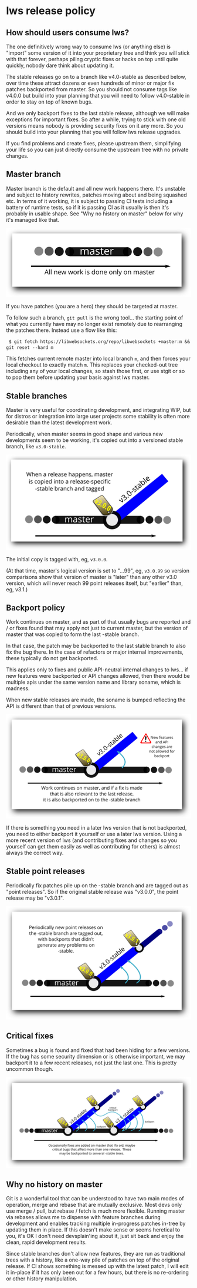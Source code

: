# lws release policy

## How should users consume lws?

The one definitively wrong way to consume lws (or anything else) is "import" some
version of it into your proprietary tree and think you will stick with that
forever, perhaps piling cryptic fixes or hacks on top until quite quickly,
nobody dare think about updating it.

The stable releases go on to a branch like v4.0-stable as described below, over
time these attract dozens or even hundreds of minor or major fix patches
backported from master.  So you should not consume tags like v4.0.0 but build
into your planning that you will need to follow v4.0-stable in order to stay on
top of known bugs.

And we only backport fixes to the last stable release, although we will make
exceptions for important fixes.  So after a while, trying to stick with one
old versions means nobody is providing security fixes on it any more.  So you
should build into your planning that you will follow lws release upgrades.

If you find problems and create fixes, please upstream them, simplifying your
life so you can just directly consume the upstream tree with no private changes.

## Master branch

Master branch is the default and all new work happens there.  It's unstable and
subject to history rewrites, patches moving about and being squashed etc.  In
terms of it working, it is subject to passing CI tests including a battery of
runtime tests, so if it is passing CI as it usually is then it's probably in
usable shape.  See "Why no history on master" below for why it's managed like
that.

![all work happens on master](../doc-assets/lws-relpol-1.svg)

If you have patches (you are a hero) they should be targeted at master.

To follow such a branch, `git pull` is the wrong tool... the starting point
of what you currently have may no longer exist remotely due to rearranging the
patches there.  Instead use a flow like this:

```
 $ git fetch https://libwebsockets.org/repo/libwebsockets +master:m && git reset --hard m
```

This fetches current remote master into local branch `m`, and then forces your
local checkout to exactly match `m`.  This replaces your checked-out tree
including any of your local changes, so stash those first, or use stgit or so
to pop them before updating your basis against lws master.

## Stable branches

Master is very useful for coordinating development, and integrating WIP,
but for distros or integration into large user projects some stability is often
more desirable than the latest development work.

Periodically, when master seems in good shape and various new developments seem
to be working, it's copied out into a versioned stable branch, like `v3.0-stable`.

![stable branches are copied from master](../doc-assets/lws-relpol-2.svg)

The initial copy is tagged with, eg, `v3.0.0`.

(At that time, master's logical version is set to "...99", eg, `v3.0.99` so
version comparisons show that version of master is "later" than any other
v3.0 version, which will never reach 99 point releases itself, but "earlier"
than, eg, v3.1.)

## Backport policy

Work continues on master, and as part of that usually bugs are reported and / or
fixes found that may apply not just to current master, but the version of master
that was copied to form the last -stable branch.

In that case, the patch may be backported to the last stable branch to also fix
the bug there.  In the case of refactors or major internal improvements, these
typically do not get backported.

This applies only to fixes and public API-neutral internal changes to lws... if
new features were backported or API changes allowed, then there would be
multiple apis under the same version name and library soname, which is
madness.

When new stable releases are made, the soname is bumped reflecting the API is
different than that of previous versions.

![backports from master to stable](../doc-assets/lws-relpol-3.svg)

If there is something you need in a later lws version that is not backported,
you need to either backport it yourself or use a later lws version.
Using a more recent version of lws (and contributing fixes and changes so you
yourself can get them easily as well as contributing for others) is almost
always the correct way.

## Stable point releases

Periodically fix patches pile up on the -stable branch and are tagged out as
"point releases".  So if the original stable release was "v3.0.0", the point
release may be "v3.0.1".

![point releases of stable](../doc-assets/lws-relpol-4.svg)

## Critical fixes

Sometimes a bug is found and fixed that had been hiding for a few versions.
If the bug has some security dimension or is otherwise important, we may
backport it to a few recent releases, not just the last one.  This is pretty
uncommon though.

![backport to multiple stable branches](../doc-assets/lws-relpol-5.svg)

## Why no history on master

Git is a wonderful tool that can be understood to have two main modes of operation,
merge and rebase that are mutually exclusive.  Most devs only use merge / pull,
but rebase / fetch is much more flexible.  Running master via rebases allows me to
dispense with feature branches during development and enables tracking multiple
in-progress patches in-tree by updating them in place.  If this doesn't make
sense or seems heretical to you, it's OK I don't need devsplain'ing about it,
just sit back and enjoy the clean, rapid development results.

Since stable branches don't allow new features, they are run as traditional trees
with a history, like a one-way pile of patches on top of the original release.  If
CI shows something is messed up with the latest patch, I will edit it in-place if
it has only been out for a few hours, but there is no re-ordering or other history
manipulation.

